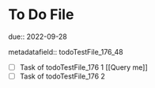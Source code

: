 # To Do File

due:: 2022-09-28

metadatafield:: todoTestFile_176\_48

- [ ] Task of todoTestFile_176 1 [[Query me]]
- [ ] Task of todoTestFile_176 2
